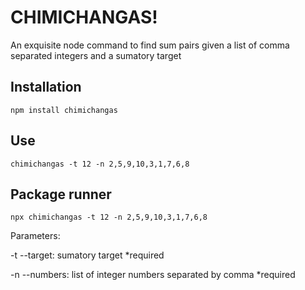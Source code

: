 # CHIMICHANGAS!

An exquisite node command to find sum pairs given a list of comma separated integers and a sumatory target

## Installation

`npm install chimichangas`

## Use

`chimichangas -t 12 -n 2,5,9,10,3,1,7,6,8`

## Package runner

`npx chimichangas -t 12 -n 2,5,9,10,3,1,7,6,8`

Parameters:

-t --target: sumatory target \*required

-n --numbers: list of integer numbers separated by comma \*required
